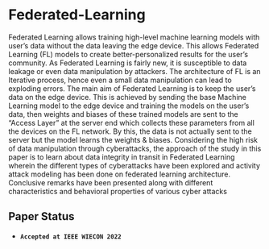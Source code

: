# Federated-Learning
Federated Learning allows training high-level machine learning models with user’s data without the data 
leaving the edge device. This allows Federated Learning (FL) models to create better-personalized results for the user’s community. As Federated Learning is fairly new, it is susceptible to data leakage or even data manipulation by attackers. The architecture of FL is an Iterative process, hence even a small 
data manipulation can lead to exploding errors. The main aim of Federated Learning is to keep the user’s data on the edge device. This is achieved by sending the base Machine Learning model to the edge device and training the models on the user’s data, then weights and biases of these trained models are sent to the “Access Layer” at the server end which collects these parameters from all the devices on the FL network. By this, the data is not actually sent to the server but the model learns the weights & biases. Considering the high risk of data manipulation through cyberattacks, the approach of the study in this paper is to learn about data integrity in transit in Federated Learning wherein the different types of cyberattacks have been explored and activity attack modeling has been done on federated learning architecture. Conclusive remarks have been presented along with different characteristics and behavioral properties of various cyber attacks

## Paper Status
- __`Accepted at IEEE WIECON 2022`__
